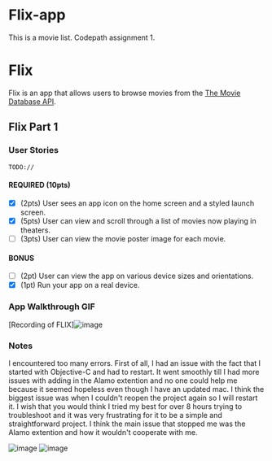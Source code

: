 # Flix-app
This is a movie list. Codepath assignment 1.
# Flix

Flix is an app that allows users to browse movies from the [The Movie Database API](http://docs.themoviedb.apiary.io/#).

## Flix Part 1

### User Stories
`TODO://`

#### REQUIRED (10pts)
- [x] (2pts) User sees an app icon on the home screen and a styled launch screen.
- [x] (5pts) User can view and scroll through a list of movies now playing in theaters.
- [ ] (3pts) User can view the movie poster image for each movie.

#### BONUS
- [ ] (2pt) User can view the app on various device sizes and orientations.
- [x] (1pt) Run your app on a real device.

### App Walkthrough GIF

[Recording of FLIX]![image](https://user-images.githubusercontent.com/70420648/189822042-24b300bc-1529-4679-b35f-588918af37b0.png)

### Notes
I encountered too many errors. First of all, I had an issue with the fact that I started with Objective-C and had to restart. It went smoothly till I had more issues with adding in the Alamo extention and no one could help me because it seemed hopeless even though I have an updated mac. I think the biggest issue was when I couldn't reopen the project again so I will restart it. I wish that you would think I tried my best for over 8 hours trying to troubleshoot and it was very frustrating for it to be a simple and straightforward project. I think the main issue that stopped me was the Alamo extention and how it wouldn't cooperate with me.

![image](https://user-images.githubusercontent.com/70420648/189821686-e8632750-0661-48ae-ad9a-9eac92a9943c.png)
![image](https://user-images.githubusercontent.com/70420648/189821804-346e910b-563a-4632-ab46-069f7715c5c0.png)
